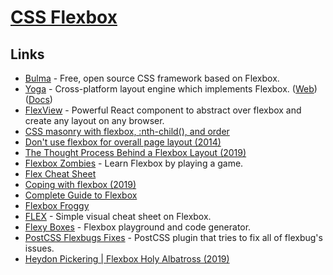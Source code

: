 # [CSS Flexbox](https://www.google.com/search?q=flexbox&hl=en&safe=off)

## Links

- [Bulma](https://bulma.io) - Free, open source CSS framework based on Flexbox.
- [Yoga](https://github.com/facebook/yoga) - Cross-platform layout engine which implements Flexbox. ([Web](https://yogalayout.com/)) ([Docs](https://yogalayout.com/docs))
- [FlexView](https://github.com/buildo/react-flexview) - Powerful React component to abstract over flexbox and create any layout on any browser.
- [CSS masonry with flexbox, :nth-child(), and order](https://tobiasahlin.com/blog/masonry-with-css/)
- [Don't use flexbox for overall page layout (2014)](https://jakearchibald.com/2014/dont-use-flexbox-for-page-layout/)
- [The Thought Process Behind a Flexbox Layout (2019)](https://css-tricks.com/the-thought-process-behind-a-flexbox-layout/)
- [Flexbox Zombies](https://flexboxzombies.com/p/flexbox-zombies) - Learn Flexbox by playing a game.
- [Flex Cheat Sheet](https://yoksel.github.io/flex-cheatsheet/)
- [Coping with flexbox (2019)](https://kgrz.io/coping-with-flexbox.html)
- [Complete Guide to Flexbox](https://css-tricks.com/snippets/css/a-guide-to-flexbox/)
- [Flexbox Froggy](http://flexboxfroggy.com/)
- [FLEX](http://flexbox.malven.co/) - Simple visual cheat sheet on Flexbox.
- [Flexy Boxes](https://the-echoplex.net/flexyboxes/) - Flexbox playground and code generator.
- [PostCSS Flexbugs Fixes](https://github.com/luisrudge/postcss-flexbugs-fixes) - PostCSS plugin that tries to fix all of flexbug's issues.
- [Heydon Pickering | Flexbox Holy Albatross (2019)](https://www.youtube.com/watch?v=RUyNJaoJH_k)
